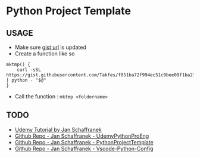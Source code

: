 # Python Project Template

## USAGE

- Make sure [gist url](https://gist.github.com/Takfes/f851ba72f994ec51c9bee09f1ba27417) is updated
- Create a function like so

```{bash}
mktmp() {
    curl -sSL https://gist.githubusercontent.com/Takfes/f851ba72f994ec51c9bee09f1ba27417/raw/5d7965b9feb90b6bf8f63113704860e18c620a16/main.py | python - "$@"
}
```

- Call the function : `mktmp <foldername>`

## TODO

- [Udemy Tutorial by Jan Schaffranek](https://www.udemy.com/course/python-coding-guidelines-tooling-testing-and-packaging/?couponCode=LETSLEARNNOW)
- [Github Repo - Jan Schaffranek - UdemyPythonProEng](https://github.com/franneck94/UdemyPythonProEng)
- [Github Repo - Jan Schaffranek - PythonProjectTemplate](https://github.com/franneck94/PythonProjectTemplate)
- [Github Repo - Jan Schaffranek - Vscode-Python-Config](https://github.com/franneck94/Vscode-Python-Config)
